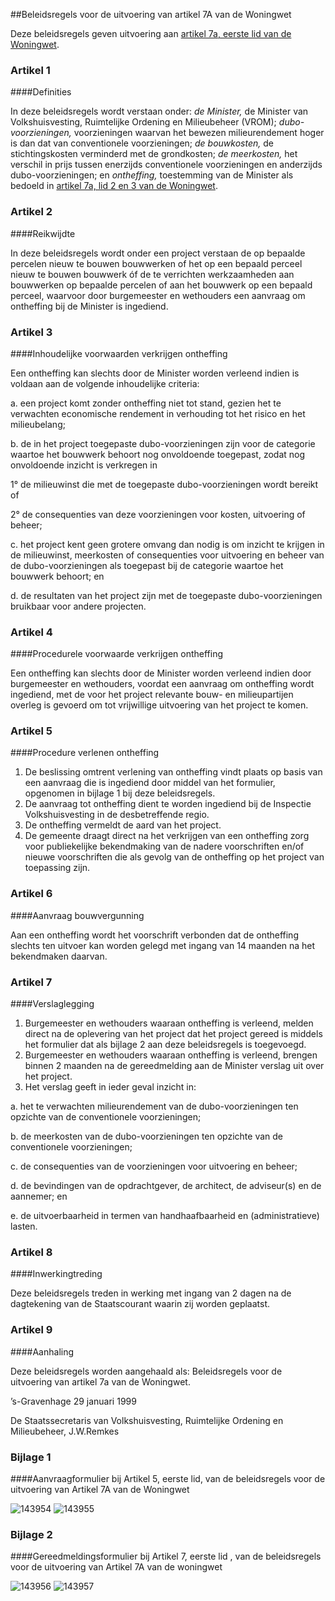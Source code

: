 <meta http-equiv='Content-Type' content='text/html; charset=utf-8' />

##Beleidsregels voor de uitvoering van artikel 7A van de Woningwet

Deze beleidsregels geven uitvoering aan [artikel 7a, eerste lid van de Woningwet](../../../../../../../../../../../../wet/woningwet/BWBR0005181/README.md).

### Artikel  1  

####Definities

In deze beleidsregels wordt verstaan onder: *de Minister,* de Minister van Volkshuisvesting, Ruimtelijke Ordening en Milieubeheer (VROM); *dubo-voorzieningen,* voorzieningen waarvan het bewezen milieurendement hoger is dan dat van conventionele voorzieningen; *de bouwkosten,* de stichtingskosten verminderd met de grondkosten; *de meerkosten,* het verschil in prijs tussen enerzijds conventionele voorzieningen en anderzijds dubo-voorzieningen; en *ontheffing,* toestemming van de Minister als bedoeld in [artikel 7a, lid 2 en 3 van de Woningwet](../../../../../../../../../../../../wet/woningwet/BWBR0005181/README.md).  

### Artikel  2  

####Reikwijdte

In deze beleidsregels wordt onder een project verstaan de op bepaalde percelen nieuw te bouwen bouwwerken of het op een bepaald perceel nieuw te bouwen bouwwerk óf de te verrichten werkzaamheden aan bouwwerken op bepaalde percelen of aan het bouwwerk op een bepaald perceel, waarvoor door burgemeester en wethouders een aanvraag om ontheffing bij de Minister is ingediend.  

### Artikel  3  

####Inhoudelijke voorwaarden verkrijgen ontheffing

Een ontheffing kan slechts door de Minister worden verleend indien is voldaan aan de volgende inhoudelijke criteria: 

a. een project komt zonder ontheffing niet tot stand, gezien het te verwachten economische rendement in verhouding tot het risico en het milieubelang;  

b. de in het project toegepaste dubo-voorzieningen zijn voor de categorie waartoe het bouwwerk behoort nog onvoldoende toegepast, zodat nog onvoldoende inzicht is verkregen in 

1° de milieuwinst die met de toegepaste dubo-voorzieningen wordt bereikt of  

2° de consequenties van deze voorzieningen voor kosten, uitvoering of beheer;    

c. het project kent geen grotere omvang dan nodig is om inzicht te krijgen in de milieuwinst, meerkosten of consequenties voor uitvoering en beheer van de dubo-voorzieningen als toegepast bij de categorie waartoe het bouwwerk behoort; en  

d. de resultaten van het project zijn met de toegepaste dubo-voorzieningen bruikbaar voor andere projecten.    

### Artikel  4  

####Procedurele voorwaarde verkrijgen ontheffing

Een ontheffing kan slechts door de Minister worden verleend indien door burgemeester en wethouders, voordat een aanvraag om ontheffing wordt ingediend, met de voor het project relevante bouw- en milieupartijen overleg is gevoerd om tot vrijwillige uitvoering van het project te komen.  

### Artikel  5  

####Procedure verlenen ontheffing

1.  De beslissing omtrent verlening van ontheffing vindt plaats op basis van een aanvraag die is ingediend door middel van het formulier, opgenomen in bijlage 1 bij deze beleidsregels.   
2.  De aanvraag tot ontheffing dient te worden ingediend bij de Inspectie Volkshuisvesting in de desbetreffende regio.   
3.  De ontheffing vermeldt de aard van het project.   
4.  De gemeente draagt direct na het verkrijgen van een ontheffing zorg voor publiekelijke bekendmaking van de nadere voorschriften en/of nieuwe voorschriften die als gevolg van de ontheffing op het project van toepassing zijn.   

### Artikel  6  

####Aanvraag bouwvergunning

Aan een ontheffing wordt het voorschrift verbonden dat de ontheffing slechts ten uitvoer kan worden gelegd met ingang van 14 maanden na het bekendmaken daarvan.  

### Artikel  7  

####Verslaglegging

1.  Burgemeester en wethouders waaraan ontheffing is verleend, melden direct na de oplevering van het project dat het project gereed is middels het formulier dat als bijlage 2 aan deze beleidsregels is toegevoegd.   
2.  Burgemeester en wethouders waaraan ontheffing is verleend, brengen binnen 2 maanden na de gereedmelding aan de Minister verslag uit over het project.   
3.  Het verslag geeft in ieder geval inzicht in: 

a. het te verwachten milieurendement van de dubo-voorzieningen ten opzichte van de conventionele voorzieningen;  

b. de meerkosten van de dubo-voorzieningen ten opzichte van de conventionele voorzieningen;  

c. de consequenties van de voorzieningen voor uitvoering en beheer;  

d. de bevindingen van de opdrachtgever, de architect, de adviseur(s) en de aannemer; en  

e. de uitvoerbaarheid in termen van handhaafbaarheid en (administratieve) lasten.     

### Artikel  8  

####Inwerkingtreding

Deze beleidsregels treden in werking met ingang van 2 dagen na de dagtekening van de Staatscourant waarin zij worden geplaatst.  

### Artikel  9  

####Aanhaling

Deze beleidsregels worden aangehaald als: Beleidsregels voor de uitvoering van artikel 7a van de Woningwet.  

’s-Gravenhage 
29 januari 1999    

De 
Staatssecretaris van Volkshuisvesting, Ruimtelijke Ordening en Milieubeheer, 
J.W.Remkes   

### Bijlage  1  

####Aanvraagformulier bij Artikel 5, eerste lid,  van de beleidsregels voor de uitvoering van Artikel 7A van de Woningwet

![143954](http://wetten.overheid.nl/Illustration/143954)
![143955](http://wetten.overheid.nl/Illustration/143955)

### Bijlage  2  

####Gereedmeldingsformulier bij Artikel 7, eerste lid , van de beleidsregels voor de uitvoering van Artikel 7A van de woningwet

![143956](http://wetten.overheid.nl/Illustration/143956)
![143957](http://wetten.overheid.nl/Illustration/143957)

